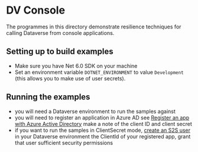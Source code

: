# DV Console

The programmes in this directory demonstrate resilience techniques for calling Dataverse 
from console applications.



## Setting up to build examples

- Make sure you have Net 6.0 SDK on your machine
- Set an environment variable `DOTNET_ENVIRONMENT` to value `Development` 
(this allows you to make use of user secrets).


## Running the examples

- you will need a Dataverse environment to run the samples against
- you will need to register an application in Azure AD 
see [Register an app with Azure Active Directory](https://learn.microsoft.com/en-us/power-apps/developer/data-platform/walkthrough-register-app-azure-active-directory#create-an-application-registration) 
    make a note of the client ID and client secret
- if you want to run the samples in ClientSecret mode, [create an S2S user]()
in your Dataverse environment the ClientId of your registered app, grant that user sufficient security permissions
